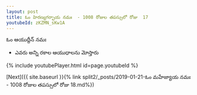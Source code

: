 ```yaml
---
layout: post
title: ఓం హిరణ్యగర్భాయ నమః  - 1008 రోజుల తపస్సులో రోజు  17
youtubeId: zKZMN_sKw1A
---
```

 
 
 ఓం ఆయుద్దీన్ నమః  
 
 -  ఎవరు అన్ని రకాల ఆయుధాలను మోస్తారు 
 
  
 
  
 
 
 
 
 
 


{% include youtubePlayer.html id=page.youtubeId %}
 
[Next]({{ site.baseurl }}{% link  split2/_posts/2019-01-21-ఓం మహేజ్యాయ నమః  - 1008 రోజుల తపస్సులో రోజు  18.md%})
 

